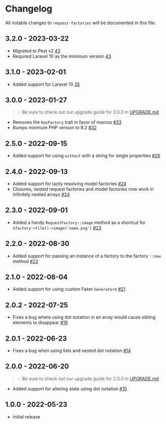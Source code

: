 # Changelog

All notable changes to `request-factories` will be documented in this file.

## 3.2.0 - 2023-03-22

- Migrated to Pest v2 [43](https://github.com/worksome/request-factories/pull/43)
- Required Laravel 10 as the minimum version [43](https://github.com/worksome/request-factories/pull/43)

## 3.1.0 - 2023-02-01

- Added support for Laravel 10 [35](https://github.com/worksome/request-factories/pull/35)

## 3.0.0 - 2023-01-27

> 💡 Be sure to check out our upgrade guide for 3.0.0 in [UPGRADE.md](UPGRADE.md)

- Removes the `HasFactory` trait in favor of macros [#33](https://github.com/worksome/request-factories/pull/33)
- Bumps minimum PHP version to 8.2 [#32](https://github.com/worksome/request-factories/pull/32)

## 2.5.0 - 2022-09-15

- Added support for using `without` with a string for single properties [#26](https://github.com/worksome/request-factories/pull/26)

## 2.4.0 - 2022-09-13

- Added support for lazily resolving model factories [#24](https://github.com/worksome/request-factories/pull/24)
- Closures, nested request factories and model factories now work in infinitely nested arrays [#24](https://github.com/worksome/request-factories/pull/24)

## 2.3.0 - 2022-09-01

- Added a handy `RequestFactory::image` method as a shortcut for `$factory->file()->image('name.png')` [#23](https://github.com/worksome/request-factories/pull/23)

## 2.2.0 - 2022-08-30

- Added support for passing an instance of a factory to the factory `::new` method [#22](https://github.com/worksome/request-factories/pull/22)

## 2.1.0 - 2022-08-04

- Added support for using custom Faker `Generator`s [#21](https://github.com/worksome/request-factories/pull/21)

## 2.0.2 - 2022-07-25

- Fixes a bug where using dot notation in an array would cause sibling elements to disappear [#19](https://github.com/worksome/request-factories/pull/19)

## 2.0.1 - 2022-06-23

- Fixes a bug when using lists and nested dot notation [#14](https://github.com/worksome/request-factories/pull/14)

## 2.0.0 - 2022-06-20

> 💡 Be sure to check out our upgrade guide for 2.0.0 in [UPGRADE.md](UPGRADE.md)

- Added support for altering state using dot notation [#10](https://github.com/worksome/request-factories/pull/10)

## 1.0.0 - 2022-05-23

- initial release
